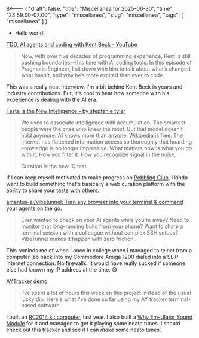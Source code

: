 8<--- { "draft": false, "title": "Miscellanea for 2025-06-30", "time": "23:59:00-07:00", "type": "miscellanea", "slug": "miscellanea", "tags": [ "miscellanea" ] }

- Hello world!

[TDD, AI agents and coding with Kent Beck - YouTube](https://www.youtube.com/watch?v=aSXaxOdVtAQ&t=3713s)
> Now, with over five decades of programming experience, Kent is still pushing boundaries—this time with AI coding tools. In this episode of Pragmatic Engineer, I sit down with him to talk about what’s changed, what hasn’t, and why he’s more excited than ever to code.

This was a really neat interview. I'm a bit behind Kent Beck in years and industry contributions. But, it's cool to hear how someone with his experience is dealing with the AI era. 

[Taste Is the New Intelligence - by stepfanie tyler](https://wildbarestepf.substack.com/p/taste-is-the-new-intelligence?ref=DenseDiscovery-345)
> We used to associate intelligence with accumulation. The smartest people were the ones who knew the most. But that model doesn’t hold anymore. AI knows more than anyone. Wikipedia is free. The internet has flattened information access so thoroughly that hoarding knowledge is no longer impressive. What matters now is what you do with it. How you filter it. How you recognize signal in the noise.
>
> Curation is the new IQ test.

If I can keep myself motivated to make progress on [Pebbling Club](https://github.com/lmorchard/pebbling-club), I kinda want to build something that's basically a web curation platform with the ability to share your taste with others.

[amantus-ai/vibetunnel: Turn any browser into your terminal & command your agents on the go.](https://github.com/amantus-ai/vibetunnel)
> Ever wanted to check on your AI agents while you're away? Need to monitor that long-running build from your phone? Want to share a terminal session with a colleague without complex SSH setups? VibeTunnel makes it happen with zero friction.

This reminds me of when I once in college when I managed to telnet from a computer lab back into my Commodore Amiga 1200 dialed into a SLIP internet connection. No firewalls. It would have really sucked if someone else had known my IP address at the time. 😅

[AYTracker demo](https://www.youtube.com/watch?v=FD9HDzbQ91s)
> I've spent a lot of hours this week on this project instead of the usual lucky dip. Here's what I've done so far using my AY tracker terminal-based software

I built an [RC2014 kit computer](https://rc2014.co.uk/), last year. I also built a [Why Em-Ulator Sound Module](https://rc2014.co.uk/modules/why-em-ulator-sound-module/) for it and managed to get it playing some neato tunes. I should check out this tracker and see if I can *make* some neato tunes.
